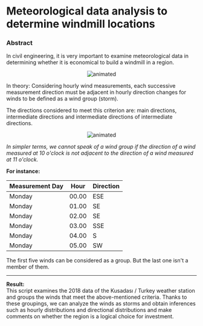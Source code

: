 # Meteorological data analysis to determine windmill locations


### Abstract

In civil engineering, it is very important to examine meteorological data in determining whether it is economical to build a windmill in a region.

<p align="center">
  <img src="https://media3.giphy.com/media/3MbRNvfnMyUJeKGlsw/giphy.gif" alt="animated" />
</p>

In theory: 
Considering hourly wind measurements, each successive measurement direction must be adjacent in hourly direction changes for winds to be defined as a wind group (storm).

The directions considered to meet this criterion are: main directions, intermediate directions and intermediate directions of intermediate directions.

<p align="center">
  <img src="https://upload.wikimedia.org/wikipedia/commons/thumb/1/1a/Brosen_windrose.svg/300px-Brosen_windrose.svg.png" alt="animated" />
</p>

*In simpler terms, we cannot speak of a wind group if the direction of a wind measured at 10 o'clock is not adjacent to the direction of a wind measured at 11 o'clock.*


**For instance:**

| Measurement Day |    Hour     |  Direction  |
| -----------     | ----------- | ----------- |
| Monday          | 00.00       |     ESE     |
| Monday          | 01.00       |     SE      |
| Monday		  | 02.00 		|     SE      |
| Monday          | 03.00       |     SSE     |
| Monday          | 04.00       |      S      |
| Monday          | 05.00       |      SW     |

The first five winds can be considered as a group. But the last one isn't a member of them.

-------------------------------------------------------------------------------------------------------
**Result:** \
This script examines the 2018 data of the Kusadası / Turkey weather station and groups the winds that meet the above-mentioned criteria. Thanks to these groupings, we can analyze the winds as storms and obtain inferences such as hourly distributions and directional distributions and make comments on whether the region is a logical choice for investment.
